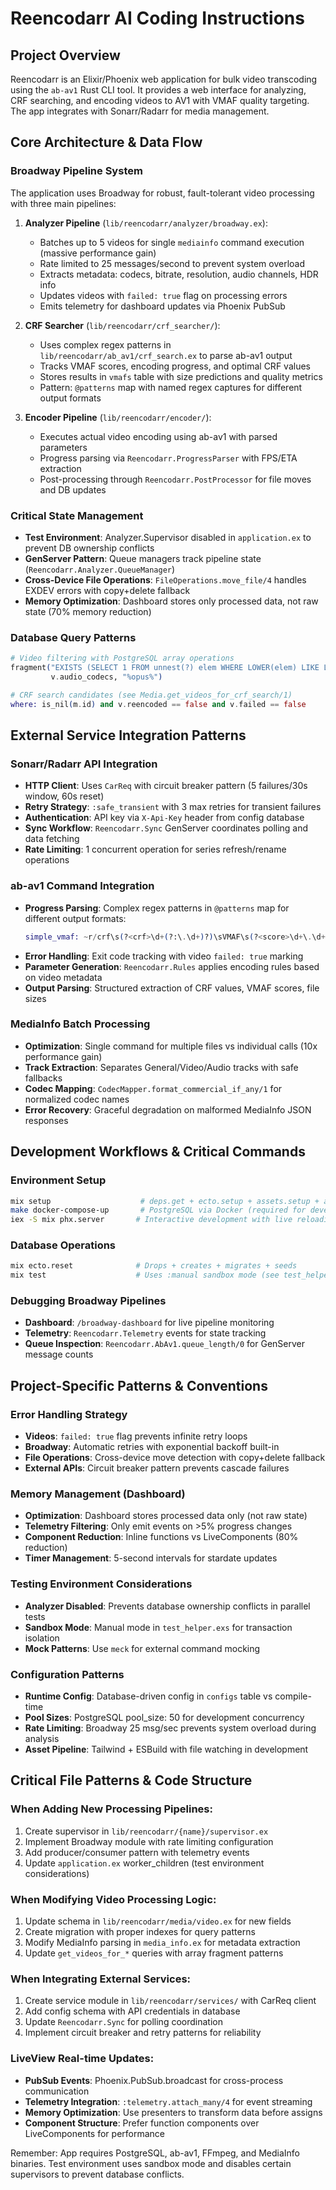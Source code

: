 # Reencodarr AI Coding Instructions

## Project Overview
Reencodarr is an Elixir/Phoenix web application for bulk video transcoding using the `ab-av1` Rust CLI tool. It provides a web interface for analyzing, CRF searching, and encoding videos to AV1 with VMAF quality targeting. The app integrates with Sonarr/Radarr for media management.

## Core Architecture & Data Flow

### Broadway Pipeline System
The application uses Broadway for robust, fault-tolerant video processing with three main pipelines:

1. **Analyzer Pipeline** (`lib/reencodarr/analyzer/broadway.ex`):
   - Batches up to 5 videos for single `mediainfo` command execution (massive performance gain)
   - Rate limited to 25 messages/second to prevent system overload
   - Extracts metadata: codecs, bitrate, resolution, audio channels, HDR info
   - Updates videos with `failed: true` flag on processing errors
   - Emits telemetry for dashboard updates via Phoenix PubSub

2. **CRF Searcher** (`lib/reencodarr/crf_searcher/`):
   - Uses complex regex patterns in `lib/reencodarr/ab_av1/crf_search.ex` to parse ab-av1 output
   - Tracks VMAF scores, encoding progress, and optimal CRF values
   - Stores results in `vmafs` table with size predictions and quality metrics
   - Pattern: `@patterns` map with named regex captures for different output formats

3. **Encoder Pipeline** (`lib/reencodarr/encoder/`):
   - Executes actual video encoding using ab-av1 with parsed parameters
   - Progress parsing via `Reencodarr.ProgressParser` with FPS/ETA extraction
   - Post-processing through `Reencodarr.PostProcessor` for file moves and DB updates

### Critical State Management
- **Test Environment**: Analyzer.Supervisor disabled in `application.ex` to prevent DB ownership conflicts
- **GenServer Pattern**: Queue managers track pipeline state (`Reencodarr.Analyzer.QueueManager`)
- **Cross-Device File Operations**: `FileOperations.move_file/4` handles EXDEV errors with copy+delete fallback
- **Memory Optimization**: Dashboard stores only processed data, not raw state (70% memory reduction)

### Database Query Patterns
```elixir
# Video filtering with PostgreSQL array operations
fragment("EXISTS (SELECT 1 FROM unnest(?) elem WHERE LOWER(elem) LIKE LOWER(?))", 
         v.audio_codecs, "%opus%")

# CRF search candidates (see Media.get_videos_for_crf_search/1)
where: is_nil(m.id) and v.reencoded == false and v.failed == false
```

## External Service Integration Patterns

### Sonarr/Radarr API Integration
- **HTTP Client**: Uses `CarReq` with circuit breaker pattern (5 failures/30s window, 60s reset)
- **Retry Strategy**: `:safe_transient` with 3 max retries for transient failures
- **Authentication**: API key via `X-Api-Key` header from config database
- **Sync Workflow**: `Reencodarr.Sync` GenServer coordinates polling and data fetching
- **Rate Limiting**: 1 concurrent operation for series refresh/rename operations

### ab-av1 Command Integration
- **Progress Parsing**: Complex regex patterns in `@patterns` map for different output formats:
  ```elixir
  simple_vmaf: ~r/crf\s(?<crf>\d+(?:\.\d+)?)\sVMAF\s(?<score>\d+\.\d+)\s\((?<percent>\d+)%\)/
  ```
- **Error Handling**: Exit code tracking with video `failed: true` marking
- **Parameter Generation**: `Reencodarr.Rules` applies encoding rules based on video metadata
- **Output Parsing**: Structured extraction of CRF values, VMAF scores, file sizes

### MediaInfo Batch Processing
- **Optimization**: Single command for multiple files vs individual calls (10x performance gain)
- **Track Extraction**: Separates General/Video/Audio tracks with safe fallbacks
- **Codec Mapping**: `CodecMapper.format_commercial_if_any/1` for normalized codec names
- **Error Recovery**: Graceful degradation on malformed MediaInfo JSON responses

## Development Workflows & Critical Commands

### Environment Setup
```bash
mix setup                    # deps.get + ecto.setup + assets.setup + assets.build
make docker-compose-up       # PostgreSQL via Docker (required for development)
iex -S mix phx.server       # Interactive development with live reloading
```

### Database Operations
```bash
mix ecto.reset              # Drops + creates + migrates + seeds
mix test                    # Uses :manual sandbox mode (see test_helper.exs)
```

### Debugging Broadway Pipelines
- **Dashboard**: `/broadway-dashboard` for live pipeline monitoring
- **Telemetry**: `Reencodarr.Telemetry` events for state tracking
- **Queue Inspection**: `Reencodarr.AbAv1.queue_length/0` for GenServer message counts

## Project-Specific Patterns & Conventions

### Error Handling Strategy
- **Videos**: `failed: true` flag prevents infinite retry loops
- **Broadway**: Automatic retries with exponential backoff built-in
- **File Operations**: Cross-device move detection with copy+delete fallback
- **External APIs**: Circuit breaker pattern prevents cascade failures

### Memory Management (Dashboard)
- **Optimization**: Dashboard stores processed data only (not raw state)
- **Telemetry Filtering**: Only emit events on >5% progress changes
- **Component Reduction**: Inline functions vs LiveComponents (80% reduction)
- **Timer Management**: 5-second intervals for stardate updates

### Testing Environment Considerations
- **Analyzer Disabled**: Prevents database ownership conflicts in parallel tests
- **Sandbox Mode**: Manual mode in `test_helper.exs` for transaction isolation
- **Mock Patterns**: Use `meck` for external command mocking

### Configuration Patterns
- **Runtime Config**: Database-driven config in `configs` table vs compile-time
- **Pool Sizes**: PostgreSQL pool_size: 50 for development concurrency
- **Rate Limiting**: Broadway 25 msg/sec prevents system overload during analysis
- **Asset Pipeline**: Tailwind + ESBuild with file watching in development

## Critical File Patterns & Code Structure

### When Adding New Processing Pipelines:
1. Create supervisor in `lib/reencodarr/{name}/supervisor.ex`
2. Implement Broadway module with rate limiting configuration
3. Add producer/consumer pattern with telemetry events
4. Update `application.ex` worker_children (test environment considerations)

### When Modifying Video Processing Logic:
1. Update schema in `lib/reencodarr/media/video.ex` for new fields
2. Create migration with proper indexes for query patterns
3. Modify MediaInfo parsing in `media_info.ex` for metadata extraction
4. Update `get_videos_for_*` queries with array fragment patterns

### When Integrating External Services:
1. Create service module in `lib/reencodarr/services/` with CarReq client
2. Add config schema with API credentials in database
3. Update `Reencodarr.Sync` for polling coordination
4. Implement circuit breaker and retry patterns for reliability

### LiveView Real-time Updates:
- **PubSub Events**: Phoenix.PubSub.broadcast for cross-process communication
- **Telemetry Integration**: `:telemetry.attach_many/4` for event streaming
- **Memory Optimization**: Use presenters to transform data before assigns
- **Component Structure**: Prefer function components over LiveComponents for performance

Remember: App requires PostgreSQL, ab-av1, FFmpeg, and MediaInfo binaries. Test environment uses sandbox mode and disables certain supervisors to prevent database conflicts.
